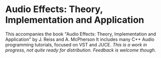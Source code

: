 # Audio Effects: Theory, Implementation and Application
This accompanies the book "Audio Effects: Theory, Implementation and Application" by J. Reiss and A. McPherson
It includes many C++ Audio programming tutorials, focused on VST and JUCE.
 *This is a work in progress, not quite ready for distribution. Feedback is welcome though.*
